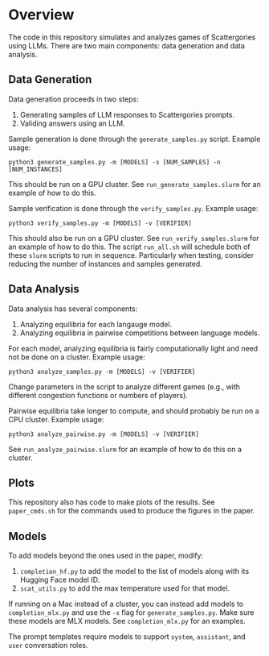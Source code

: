 # Overview
The code in this repository simulates and analyzes games of Scattergories using LLMs. There are two main components: data generation and data analysis.

## Data Generation
Data generation proceeds in two steps:
1. Generating samples of LLM responses to Scattergories prompts.
2. Validing answers using an LLM.

Sample generation is done through the `generate_samples.py` script. Example usage:
```
python3 generate_samples.py -m [MODELS] -s [NUM_SAMPLES] -n [NUM_INSTANCES]
```
This should be run on a GPU cluster. See ```run_generate_samples.slurm``` for an example of how to do this.

Sample verification is done through the ```verify_samples.py```. Example usage:
```
python3 verify_samples.py -m [MODELS] -v [VERIFIER]
```
This should also be run on a GPU cluster.
See ```run_verify_samples.slurm``` for an example of how to do this. The script `run_all.sh` will schedule both of these `slurm` scripts to run in sequence.
Particularly when testing, consider reducing the number of instances and samples generated.

## Data Analysis
Data analysis has several components:
1. Analyzing equilibria for each langauge model.
2. Analyzing equilibria in pairwise competitions between language models.

For each model, analyzing equilibria is fairly computationally light and need not be done on a cluster. Example usage:
```
python3 analyze_samples.py -m [MODELS] -v [VERIFIER]
```
Change parameters in the script to analyze different games (e.g., with different congestion functions or numbers of players).

Pairwise equilibria take longer to compute, and should probably be run on a CPU cluster. Example usage:
```
python3 analyze_pairwise.py -m [MODELS] -v [VERIFIER]
```
See ```run_analyze_pairwise.slurm``` for an example of how to do this on a cluster.

## Plots
This repository also has code to make plots of the results. See `paper_cmds.sh` for the commands used to produce the figures in the paper.

## Models
To add models beyond the ones used in the paper, modify:
1. ```completion_hf.py``` to add the model to the list of models along with its Hugging Face model ID.
2. ```scat_utils.py``` to add the max temperature used for that model.

If running on a Mac instead of a cluster, you can instead add models to ```completion_mlx.py``` and use the ```-x``` flag for ```generate_samples.py```. Make sure these models are MLX models. See ```completion_mlx.py``` for an examples.

The prompt templates require models to support ```system```, ```assistant```, and ```user``` conversation roles.
